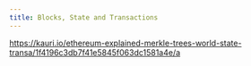 ```yaml
---
title: Blocks, State and Transactions
---
```



https://kauri.io/ethereum-explained-merkle-trees-world-state-transa/1f4196c3db7f41e5845f063dc1581a4e/a


